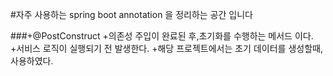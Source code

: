 #자주 사용하는 spring boot annotation 을 정리하는 공간 입니다

###+@PostConstruct
    +의존성 주입이 완료된 후,초기화를 수행하는 메서드 이다.
    +서비스 로직이 실행되기 전 발생한다.
    +해당 프로젝트에서는 초기 데이터를 생성할때, 사용하였다.
